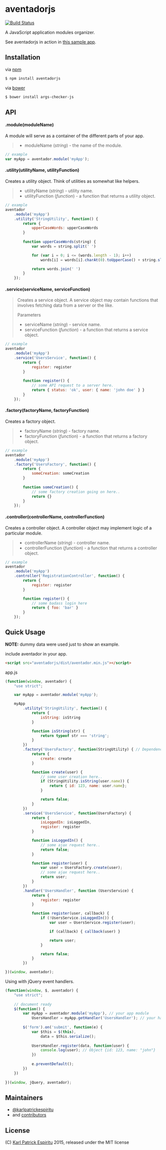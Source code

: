 # aventadorjs

[![Build Status](https://travis-ci.org/karlpatrickespiritu/aventadorjs.svg?branch=master)](https://travis-ci.org/karlpatrickespiritu/aventadorjs)

A JavaScript application modules organizer.

See aventadorjs in action in [this sample app](http://karlpatrickespiritu.github.io/aventadorjs/sample-app/).

Installation
--------
via [npm](https://www.npmjs.com/)
```sh
$ npm install aventadorjs
```

via [bower](bower.io)
```sh
$ bower install args-checker-js
```

API
--------

#### .module(moduleName)
A module will serve as a container of the different parts of your app.

> - moduleName (*string*) - the name of the module.

```JavaScript
// example
var myApp = aventador.module('myApp');
```

#### .utility(utilityName, utilityFunction)
Creates a utility object. Think of utilities as somewhat like helpers.

> - utilityName (*string*) - utility name.
> - utilityFunction (*function*) - a function that returns a utility object.

```JavaScript
// example
aventador
	.module('myApp')
	.utility('StringUtility', function() {
		return {
			upperCaseWords: upperCaseWords
		}
		
		function upperCaseWords(string) {
			var words = string.split(' ')

            for (var i = 0; i <= (words.length - 1); i++)
                words[i] = words[i].charAt(0).toUpperCase() + string.slice(1)

            return words.join(' ')
        }
	});
```

#### .service(serviceName, serviceFunction)
> Creates a service object. A service object may contain functions that involves fetching data from a server or the like.
>
> Parameters
> 
> - serviceName (*string*) - service name.
> - serviceFunction (*function*) - a function that returns a service object.

```JavaScript
// example
aventador
	.module('myApp')
	.service('UsersService', function() {
		return {
			register: register
		}
		
 		function register() {
			// some API request to a server here.
			return { status: 'ok', user: { name: 'john doe' } }
		}
	});
```

#### .factory(factoryName, factoryFunction)
Creates a factory object. 

> - factoryName (*string*) - factory name.
> - factoryFunction (*function*) - a function that returns a factory object.

```JavaScript
// example
aventador
	.module('myApp')
	.factory('UsersFactory', function() {
		return {
			someCreation: someCreation
		}
		
		function someCreation() {
			// some factory creation going on here..
			return {}
		}
	});
```

#### .controller(controllerName, controllerFunction)
Creates a controller object. A controller object may implement logic of a particular module.

> - controllerName (*string*) - controller name.
> - controllerFunction (*function*) - a function that returns a controller object.

```JavaScript
// example
aventador
	.module('myApp')
	.controller('RegistrationController', function() {
		return {
			register: register
		}

		function register() {
			// some badass login here
			return { foo: 'bar' }
		}
	});
```

Quick Usage
--------
**NOTE:** dummy data were used just to show an example.


include aventador in your app.
```html
<script src="aventadorjs/dist/aventador.min.js"></script>
```

app.js
```JavaScript
(function(window, aventador) {
    "use strict";

    var myApp = aventador.module('myApp');

    myApp
        .utility('StringUtility', function() {
            return {
                isString: isString
            }

            function isString(str) {
                return typeof str === 'string';
            }
        })
        .factory('UsersFactory', function(StringUtility) { // Dependency Injection
            return {
                create: create
            }

            function create(user) {
                // some user creation here..
                if (StringUtility.isString(user.name)) {
                    return { id: 123, name: user.name};
                }

                return false;
            }
        })
        .service('UsersService', function(UsersFactory) {
            return {
                isLoggedIn: isLoggedIn,
                register: register
            }

            function isLoggedIn() {
                // some ajax request here..
                return false;
            }

            function register(user) {
                var user = UsersFactory.create(user);
                // some ajax request here..
                return user;
            }
        })
        .handler('UsersHandler', function (UsersService) {
            return {
                register: register
            }

            function register(user, callback) {
                if (!UsersService.isLoggedIn()) {
                    var user = UsersService.register(user);

                    if (callback) { callback(user) }

                    return user;
                }

                return false;
            }
        })

})(window, aventador);
```

Using with jQuery event handlers.
```JavaScript
(function(window, $, aventador) {
    "use strict";
    
    // document ready
    $(function() {
        var myApp = aventador.module('myApp'), // your app module
            UsersHandler = myApp.getHandler('UsersHandler'); // your handler object
    
        $('form').on('submit', function(e) {
            var $this = $(this),
                data = $this.serialize();
    
            UsersHandler.register(data, function(user) {
                console.log(user); // Object {id: 123, name: "john"}
            })
    
            e.preventDefault();
        })
    })
    
})(window, jQuery, aventador);
```

Maintainers
--------
 - [@karlpatrickespiritu](https://github.com/karlpatrickespiritu)
 - and [contributors](https://github.com/karlpatrickespiritu/aventadorjs/graphs/contributors)
 
License
--------
(C) [Karl Patrick Espiritu](https://github.com/karlpatrickespiritu/) 2015, released under the MIT license
